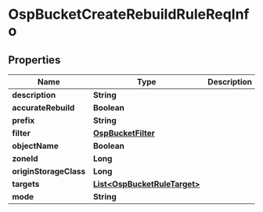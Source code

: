 # OspBucketCreateRebuildRuleReqInfo

## Properties
Name | Type | Description | Notes
------------ | ------------- | ------------- | -------------
**description** | **String** |  |  [optional]
**accurateRebuild** | **Boolean** |  |  [optional]
**prefix** | **String** |  |  [optional]
**filter** | [**OspBucketFilter**](OspBucketFilter.md) |  |  [optional]
**objectName** | **Boolean** |  |  [optional]
**zoneId** | **Long** |  |  [optional]
**originStorageClass** | **Long** |  |  [optional]
**targets** | [**List&lt;OspBucketRuleTarget&gt;**](OspBucketRuleTarget.md) |  |  [optional]
**mode** | **String** |  |  [optional]
